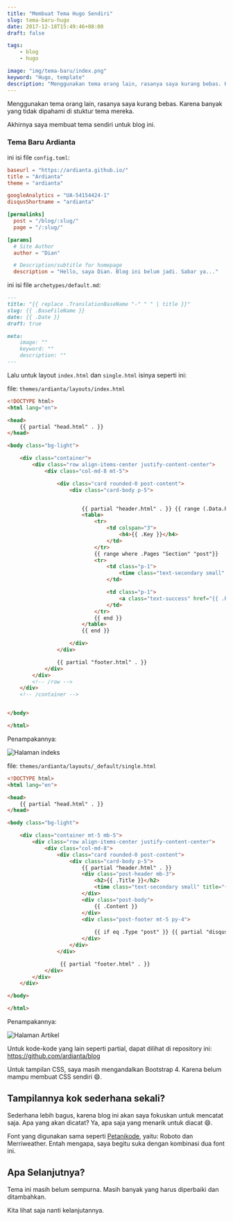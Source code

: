```yaml
---
title: "Membuat Tema Hugo Sendiri"
slug: tema-baru-hugo
date: 2017-12-18T15:49:46+08:00
draft: false

tags:
    - blog
    - hugo

image: "img/tema-baru/index.png"
keyword: "Hugo, template"
description: "Menggunakan tema orang lain, rasanya saya kurang bebas. Karena banyak yang tidak dipahami di stuktur tema mereka. Akhirnya saya membuat tema sendiri untuk blog ini."
---
```


Menggunakan tema orang lain, rasanya saya kurang bebas.
Karena banyak yang tidak dipahami di stuktur tema mereka.

Akhirnya saya membuat tema sendiri untuk blog ini.

### Tema Baru Ardianta

ini isi file `config.toml`:

```toml
baseurl = "https://ardianta.github.io/"
title = "Ardianta"
theme = "ardianta"

googleAnalytics = "UA-54154424-1"
disqusShortname = "ardianta"

[permalinks]
  post = "/blog/:slug/"
  page = "/:slug/"

[params]
  # Site Author
  author = "Dian"

  # Description/subtitle for homepage
  description = "Hello, saya Dian. Blog ini belum jadi. Sabar ya..."
```

ini isi file `archetypes/default.md`:

```markdown
---
title: "{{ replace .TranslationBaseName "-" " " | title }}"
slug: {{ .BaseFileName }}
date: {{ .Date }}
draft: true

meta:
    image: ""
    keyword: ""
    description: ""
---
```

Lalu untuk layout `index.html` dan `single.html` isinya seperti ini:

file: `themes/ardianta/layouts/index.html`

```html
<!DOCTYPE html>
<html lang="en">

<head>
    {{ partial "head.html" . }}
</head>

<body class="bg-light">

    <div class="container">
        <div class="row align-items-center justify-content-center">
            <div class="col-md-8 mt-5">

                <div class="card rounded-0 post-content">
                    <div class="card-body p-5">


                        {{ partial "header.html" . }} {{ range (.Data.Pages.GroupByDate "2006") }}
                        <table>
                            <tr>
                                <td colspan="3">
                                    <h4>{{ .Key }}</h4>
                                </td>
                            </tr>
                            {{ range where .Pages "Section" "post"}}
                            <tr>
                                <td class="p-1">
                                    <time class="text-secondary small" title="{{ .Date }}">{{ .Date.Format "2 Jan 2006" }}</time>
                                </td>

                                <td class="p-1">
                                    <a class="text-success" href="{{ .RelPermalink }}">{{ .Title }}</a>
                                </td>
                            </tr>
                            {{ end }}
                        </table>
                        {{ end }}

                    </div>
                </div>

                {{ partial "footer.html" . }}
            </div>
        </div>
        <!-- /row -->
    </div>
    <!-- /container -->


</body>

</html>
```

Penampakannya:

![Halaman indeks](/img/tema-baru/index.png)

file: `themes/ardianta/layouts/_default/single.html`

```html
<!DOCTYPE html>
<html lang="en">

<head>
    {{ partial "head.html" . }}
</head>

<body class="bg-light">

    <div class="container mt-5 mb-5">
        <div class="row align-items-center justify-content-center">
            <div class="col-md-8">
                <div class="card rounded-0 post-content">
                    <div class="card-body p-5">
                        {{ partial "header.html" . }}
                        <div class="post-header mb-3">
                            <h2>{{ .Title }}</h2>
                            <time class="text-secondary small" title="{{ .Date }}">{{ .Date.Format "2 Jan 2006" }}</time>
                        </div>
                        <div class="post-body">
                            {{ .Content }}
                        </div>
                        <div class="post-footer mt-5 py-4">
                            
                            {{ if eq .Type "post" }} {{ partial "disqus.html" . }} {{ end }}
                        </div>
                    </div>
                </div>

                 {{ partial "footer.html" . }}
            </div>
        </div>
    </div>

</body>

</html>
```

Penampakannya:

![Halaman Artikel](/img/tema-baru/single.png)

Untuk kode-kode yang lain seperti partial, dapat dilihat di repository ini: https://github.com/ardianta/blog

Untuk tampilan CSS, saya masih mengandalkan Bootstrap 4. Karena belum mampu
membuat CSS sendiri 😄.

## Tampilannya kok sederhana sekali?

Sederhana lebih bagus, karena blog ini akan saya fokuskan 
untuk mencatat saja. Apa yang akan dicatat? Ya, apa saja yang
menarik untuk diacat 😄.

Font yang digunakan sama seperti [Petanikode](https://www.petanikode.com/),
yaitu: Roboto dan Merriweather. Entah mengapa, saya begitu suka dengan kombinasi
dua font ini.

## Apa Selanjutnya?

Tema ini masih belum sempurna. Masih banyak yang harus diperbaiki dan ditambahkan.

Kita lihat saja nanti kelanjutannya.